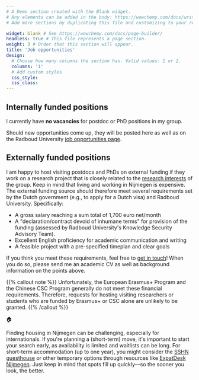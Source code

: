 ```yaml
---
# A Demo section created with the Blank widget.
# Any elements can be added in the body: https://wowchemy.com/docs/writing-markdown-latex/
# Add more sections by duplicating this file and customizing to your requirements.

widget: blank # See https://wowchemy.com/docs/page-builder/
headless: true # This file represents a page section.
weight: 3 # Order that this section will appear.
title: 'Job opportunities'
design:
  # Choose how many columns the section has. Valid values: 1 or 2.
  columns: '1'
  # Add custom styles
  css_style:
  css_class:
---
```


## Internally funded positions

I currently have **no vacancies** for postdoc or PhD positions in my group.

Should new opportunities come up, they will be posted here as well as on the Radboud University [job opportunities page](https://www.ru.nl/en/working-at/job-opportunities).

## Externally funded positions

I am happy to host visiting postdocs and PhDs on external funding if they work on a research project that is closely related to the [research interests](../research) of the group. Keep in mind that living and working in Nijmegen is expensive. The external funding source should therefore meet several requirements set by the Dutch government (e.g., to apply for a Dutch visa) and Radboud University. Specifically:

- A gross salary reaching a sum total of 1,700 euro net/month
- A "declaration/contract devoid of inhumane terms" for provision of the funding (assessed by Radboud University's Knowledge Security Advisory Team).
- Excellent English proficiency for academic communication and writing
- A feasible project with a pre-specified timeplan and clear goals

If you think you meet these requirements, feel free to [get in touch](/contact)! When you do so, please send me an academic CV as well as background information on the points above.

{{% callout note %}}
Unfortunately, the European Erasmus+ Program and the Chinese CSC Program generally do not meet these financial requirements. Therefore, requests for hosting visiting researchers or students who are funded by Erasmus+ or CSC alone are unlikely to be granted.
{{% /callout %}}

:house:

Finding housing in Nijmegen can be challenging, especially for internationals. If you're planning a (short-term) move, it's important to start your search early, as availability is limited and waitlists can be long. For short-term accommodation (up to one year), you might consider the [SSHN guesthouse](https://www.sshn.nl/international-students-staff/staff/our-guesthouse#/) or other temporary options through resources like [ExpatDesk Nijmegen](https://www.expatdesknijmegen.nl/). Just keep in mind that spots fill up quickly—so the sooner you look, the better.